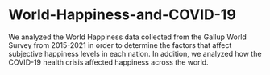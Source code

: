 # World-Happiness-and-COVID-19
We analyzed the World Happiness data collected from the Gallup World Survey from 2015-2021 in order to determine the factors that affect subjective happiness levels in each nation. In addition, we analyzed how the COVID-19 health crisis affected happiness across the world.
